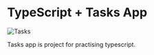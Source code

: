 # TypeScript + Tasks App

![Tasks]('./dist/tasks.png')

Tasks app is project for practising typescript.
